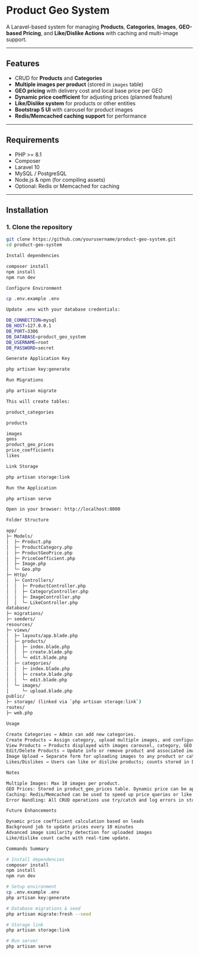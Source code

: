 # Product Geo System

A Laravel-based system for managing **Products**, **Categories**, **Images**, **GEO-based Pricing**, and **Like/Dislike Actions** with caching and multi-image support.

---

## Features

- CRUD for **Products** and **Categories**  
- **Multiple images per product** (stored in `images` table)  
- **GEO pricing** with delivery cost and local base price per GEO  
- **Dynamic price coefficient** for adjusting prices (planned feature)  
- **Like/Dislike system** for products or other entities  
- **Bootstrap 5 UI** with carousel for product images  
- **Redis/Memcached caching support** for performance  

---

## Requirements

- PHP >= 8.1  
- Composer  
- Laravel 10  
- MySQL / PostgreSQL  
- Node.js & npm (for compiling assets)  
- Optional: Redis or Memcached for caching  

---

## Installation

### 1. Clone the repository

```bash
git clone https://github.com/yourusername/product-geo-system.git
cd product-geo-system

Install dependencies

composer install
npm install
npm run dev

Configure Environment

cp .env.example .env

Update .env with your database credentials:

DB_CONNECTION=mysql
DB_HOST=127.0.0.1
DB_PORT=3306
DB_DATABASE=product_geo_system
DB_USERNAME=root
DB_PASSWORD=secret

Generate Application Key

php artisan key:generate

Run Migrations

php artisan migrate

This will create tables:

product_categories

products

images
geos
product_geo_prices
price_coefficients
likes

Link Storage

php artisan storage:link

Run the Application

php artisan serve

Open in your browser: http://localhost:8000

Folder Structure

app/
├─ Models/
│  ├─ Product.php
│  ├─ ProductCategory.php
│  ├─ ProductGeoPrice.php
│  ├─ PriceCoefficient.php
│  ├─ Image.php
│  └─ Geo.php
├─ Http/
│  ├─ Controllers/
│  │  ├─ ProductController.php
│  │  ├─ CategoryController.php
│  │  ├─ ImageController.php
│  │  └─ LikeController.php
database/
├─ migrations/
├─ seeders/
resources/
├─ views/
│  ├─ layouts/app.blade.php
│  ├─ products/
│  │  ├─ index.blade.php
│  │  ├─ create.blade.php
│  │  └─ edit.blade.php
│  ├─ categories/
│  │  ├─ index.blade.php
│  │  ├─ create.blade.php
│  │  └─ edit.blade.php
│  └─ images/
│     └─ upload.blade.php
public/
├─ storage/ (linked via `php artisan storage:link`)
routes/
├─ web.php

Usage

Create Categories → Admin can add new categories.
Create Products → Assign category, upload multiple images, and configure GEO prices.
View Products → Products displayed with images carousel, category, GEO prices, and like/dislike buttons.
Edit/Delete Products → Update info or remove product and associated images/GEO prices.
Image Upload → Separate form for uploading images to any product or category.
Likes/Dislikes → Users can like or dislike products; counts stored in DB and cached.

Notes

Multiple Images: Max 10 images per product.
GEO Prices: Stored in product_geo_prices table. Dynamic price can be applied with price_coefficients.
Caching: Redis/Memcached can be used to speed up price queries or like counts.
Error Handling: All CRUD operations use try/catch and log errors in storage/logs/laravel.log.

Future Enhancements

Dynamic price coefficient calculation based on leads
Background job to update prices every 10 minutes
Advanced image similarity detection for uploaded images
Like/dislike count cache with real-time update.

Commands Summary

# Install dependencies
composer install
npm install
npm run dev

# Setup environment
cp .env.example .env
php artisan key:generate

# Database migrations & seed
php artisan migrate:fresh --seed

# Storage link
php artisan storage:link

# Run server
php artisan serve


